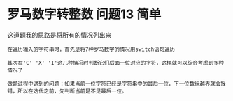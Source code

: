 # 罗马数字转整数 问题13 简单
这道题我的思路是将所有的情况列出来
    
    在遍历输入的字符串时，首先是将7种罗马数字的情况用switch语句遍历

    其次在'C' 'X' 'I'这几种情况时判断它们后面一位对应的字符，这样就可以综合考虑到多种情况了

    做题过程中遇到的问题：如果当前一位字符已经是字符串中的最后一位，下一位数组越界就会报错，所以在迭代之前，先判断当前是不是最后一位。
